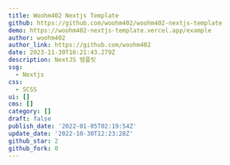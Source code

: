 ```yaml
---
title: Woohm402 Nextjs Template
github: https://github.com/woohm402/woohm402-nextjs-template
demo: https://woohm402-nextjs-template.vercel.app/example
author: woohm402
author_link: https://github.com/woohm402
date: 2023-11-30T16:21:43.279Z
description: NextJS 템플릿
ssg:
  - Nextjs
css:
  - SCSS
ui: []
cms: []
category: []
draft: false
publish_date: '2022-01-05T02:19:54Z'
update_date: '2022-10-30T12:23:28Z'
github_star: 2
github_fork: 0
---
```

